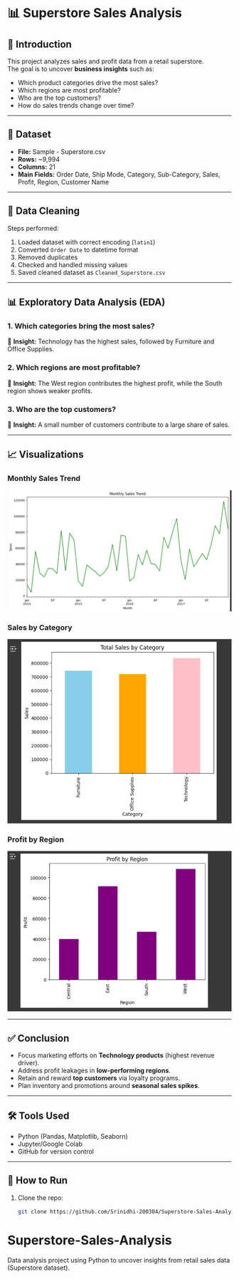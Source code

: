 # 📊 Superstore Sales Analysis

## 📌 Introduction
This project analyzes sales and profit data from a retail superstore.  
The goal is to uncover **business insights** such as:
- Which product categories drive the most sales?
- Which regions are most profitable?
- Who are the top customers?
- How do sales trends change over time?

---

## 📂 Dataset
- **File:** Sample - Superstore.csv  
- **Rows:** ~9,994  
- **Columns:** 21  
- **Main Fields:** Order Date, Ship Mode, Category, Sub-Category, Sales, Profit, Region, Customer Name  

---

## 🔧 Data Cleaning
Steps performed:
1. Loaded dataset with correct encoding (`latin1`)
2. Converted `Order Date` to datetime format
3. Removed duplicates
4. Checked and handled missing values
5. Saved cleaned dataset as `Cleaned_Superstore.csv`

---

## 📊 Exploratory Data Analysis (EDA)

### 1. Which categories bring the most sales?
📌 **Insight:** Technology has the highest sales, followed by Furniture and Office Supplies.

### 2. Which regions are most profitable?
📌 **Insight:** The West region contributes the highest profit, while the South region shows weaker profits.

### 3. Who are the top customers?
📌 **Insight:** A small number of customers contribute to a large share of sales.

---

## 📈 Visualizations

### Monthly Sales Trend
![Monthly Sales Trend](/monthly_sales.png)

### Sales by Category
![Sales by Category](/category_sales.png)

### Profit by Region
![Profit by Region](/profit_region.png)

---

## ✅ Conclusion
- Focus marketing efforts on **Technology products** (highest revenue driver).  
- Address profit leakages in **low-performing regions**.  
- Retain and reward **top customers** via loyalty programs.  
- Plan inventory and promotions around **seasonal sales spikes**.  

---

## 🛠️ Tools Used
- Python (Pandas, Matplotlib, Seaborn)  
- Jupyter/Google Colab  
- GitHub for version control  

---

## 📌 How to Run
1. Clone the repo:
   ```bash
   git clone https://github.com/Srinidhi-200304/Superstore-Sales-Analysis.git
# Superstore-Sales-Analysis
Data analysis project using Python to uncover insights from retail sales data (Superstore dataset).
